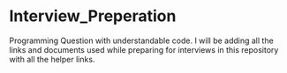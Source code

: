 # Interview_Preperation
Programming Question with understandable code.
I will be adding all the links and documents used while preparing for interviews in this repository with all the helper links.
